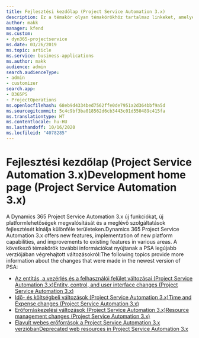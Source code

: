 ```yaml
---
title: Fejlesztési kezdőlap (Project Service Automation 3.x)
description: Ez a témakör olyan témakörökhöz tartalmaz linkeket, amelyek a Dynamics 365 Project Service Automation (PSA) 3.x verzió fejlesztéseiről nyújtanak információkat.
author: makk
manager: kfend
ms.custom:
- dyn365-projectservice
ms.date: 03/26/2019
ms.topic: article
ms.service: business-applications
ms.author: makk
audience: admin
search.audienceType:
- admin
- customizer
search.app:
- D365PS
- ProjectOperations
ms.openlocfilehash: 68eb9d4334bed7562ffe0de7951a2d364bbf9a5d
ms.sourcegitcommit: 5c4c9bf3ba018562d6cb3443c01d550489c415fa
ms.translationtype: HT
ms.contentlocale: hu-HU
ms.lasthandoff: 10/16/2020
ms.locfileid: "4078285"
---
```

# <a name="development-home-page-project-service-automation-3x"></a><span data-ttu-id="e032c-103">Fejlesztési kezdőlap (Project Service Automation 3.x)</span><span class="sxs-lookup"><span data-stu-id="e032c-103">Development home page (Project Service Automation 3.x)</span></span>

<span data-ttu-id="e032c-104">A Dynamics 365 Project Service Automation 3.x új funkciókat, új platformlehetőségek megvalósítását és a meglévő szolgáltatások fejlesztését kínálja különféle területeken.</span><span class="sxs-lookup"><span data-stu-id="e032c-104">Dynamics 365 Project Service Automation 3.x offers new features, implementation of new platform capabilities, and improvements to existing features in various areas.</span></span> <span data-ttu-id="e032c-105">A következő témakörök további információkat nyújtanak a PSA legújabb verziójában végrehajtott változásokról:</span><span class="sxs-lookup"><span data-stu-id="e032c-105">The following topics provide more information about the changes that were made in the newest version of PSA:</span></span>

- [<span data-ttu-id="e032c-106">Az entitás, a vezérlés és a felhasználói felület változásai (Project Service Automation 3.x)</span><span class="sxs-lookup"><span data-stu-id="e032c-106">Entity, control, and user interface changes (Project Service Automation 3.x)</span></span>](../developer-guides/entity-changes-v3.x.md)
- [<span data-ttu-id="e032c-107">Idő- és költségbeli változások (Project Service Automation 3.x)</span><span class="sxs-lookup"><span data-stu-id="e032c-107">Time and Expense changes (Project Service Automation 3.x)</span></span>](../developer-guides/time-expense-changes-v3.x.md)
- [<span data-ttu-id="e032c-108">Erőforráskezelési változások (Project Service Automation 3.x)</span><span class="sxs-lookup"><span data-stu-id="e032c-108">Resource management changes (Project Service Automation 3.x)</span></span>](../developer-guides/resource-management-changes-v3.x.md)
- [<span data-ttu-id="e032c-109">Elavult webes erőforrások a Project Service Automation 3.x verzióban</span><span class="sxs-lookup"><span data-stu-id="e032c-109">Deprecated web resources in Project Service Automation 3.x</span></span>](../developer-guides/web-resources-deprecated-v3.x.md)
